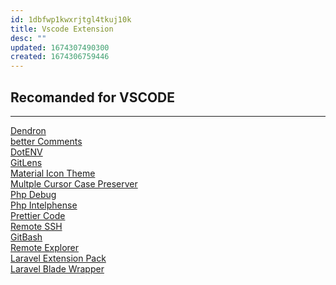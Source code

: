 ```yaml
---
id: 1dbfwp1kwxrjtgl4tkuj10k
title: Vscode Extension
desc: ""
updated: 1674307490300
created: 1674306759446
---
```


## Recomanded for VSCODE

---

[Dendron]()<br>
[better Comments]()<br>
[DotENV]()<br>
[GitLens]()<br>
[Material Icon Theme]()<br>
[Multple Cursor Case Preserver]()<br>
[Php Debug]()<br>
[Php Intelphense]()<br>
[Prettier Code]()<br>
[Remote SSH]()<br>
[GitBash]()<br>
[Remote Explorer]()<br>
[Laravel Extension Pack]()<br>
[Laravel Blade Wrapper]()<br>
